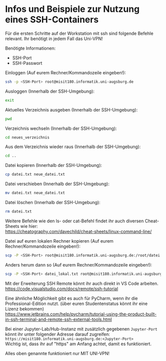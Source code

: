 # Infos und Beispiele zur Nutzung eines SSH-Containers

Für die ersten Schritte auf der Workstation mit ssh sind folgende Befehle relevant.
Ihr benötigt in jedem Fall das Uni-VPN!

Benötigte Informationen:
- SSH-Port
- SSH-Passwort

Einloggen (Auf eurem Rechner/Kommandozeile eingeben!):
```bash
ssh -p <SSH-Port> root@misit180.informatik.uni-augsburg.de
```

Ausloggen (Innerhalb der SSH-Umgebung):
```bash
exit
```

Aktuelles Verzeichnis ausgeben (Innerhalb der SSH-Umgebung):
```bash
pwd
```

Verzeichnis wechseln (Innerhalb der SSH-Umgebung):
```bash
cd neues_verzeichnis
```

Aus dem Verzeichnis wieder raus (Innerhalb der SSH-Umgebung):
```bash
cd ..
```

Datei kopieren (Innerhalb der SSH-Umgebung):
```bash
cp datei.txt neue_datei.txt
```

Datei verschieben (Innerhalb der SSH-Umgebung):
```bash
mv datei.txt neue_datei.txt
```

Datei löschen (Innerhalb der SSH-Umgebung):
```bash
rm datei.txt
```

Weitere Befehle wie den ls- oder cat-Befehl findet ihr auch diversen Cheat-Sheets wie hier:  
https://cheatography.com/davechild/cheat-sheets/linux-command-line/

Datei auf euren lokalen Rechner kopieren (Auf eurem Rechner/Kommandozeile eingeben!):
```bash
scp -P <SSH-Port> root@misit180.informatik.uni-augsburg.de:/root/datei.txt datei_lokal.txt
```

Anders herum dann so (Auf eurem Rechner/Kommandozeile eingeben!):
```bash
scp -P <SSH-Port> datei_lokal.txt root@misit180.informatik.uni-augsburg.de:/root/datei.txt
```

Mit der Erweiterung SSH Remote könnt ihr auch direkt in VS Code arbeiten.  
https://code.visualstudio.com/docs/remote/ssh-tutorial

Eine ähnliche Möglichkeit gibt es auch für PyCharm, wenn ihr die Professional-Edition nutzt. (über euren Studentenstatus könnt ihr eine Lizenz bekommen)  
https://www.jetbrains.com/help/pycharm/tutorial-using-the-product-built-in-ssh-terminal-and-remote-ssh-external-tools.html

Bei einer Jupyter-Lab/Hub-Instanz mit zusätzlich gegebenen `Jupyter-Port` könnt ihr unter folgender Adresse darauf zugreifen:  
`https://misit180.informatik.uni-augsburg.de:<Jupyter-Port>`  
Wichtig ist, dass ihr auf "https" am Anfang achtet, damit es funktioniert.

Alles oben genannte funktioniert nur MIT UNI-VPN!
